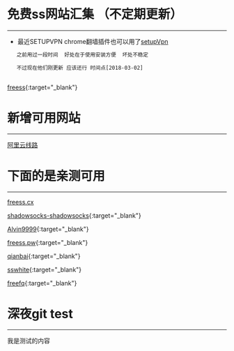 免费ss网站汇集 （不定期更新）
=====

---

 - 最近SETUPVPN chrome翻墙插件也可以用了[setupVpn](http://69.28.91.10/)
 ```html
    之前用过一段时间  好处在于使用安装方便  坏处不稳定
    
    不过现在他们刚更新 应该还行 时间点[2018-03-02]
    
```

[freess](https://github.com/max2max/freess/wiki/%E5%85%8D%E8%B4%B9ss%E8%B4%A6%E5%8F%B7){:target="_blank"}


新增可用网站
=====

---

[阿里云线路](http://yzkj-sc.tk/)


下面的是亲测可用
=====

---

[freess.cx](https://freess.cx/)


[shadowsocks-shadowsocks](https://la4ji.blogspot.com/2017/09/shadowsocks-shadowsocks.html?m=1){:target="_blank"}

[Alvin9999](https://github.com/Alvin9999/new-pac/wiki/ss%E5%85%8D%E8%B4%B9%E8%B4%A6%E5%8F%B7){:target="_blank"}

[freess.pw](https://freess.pw/){:target="_blank"}

[qianbai](https://qianbai.ml){:target="_blank"}

[sswhite](http://sswhite.xyz){:target="_blank"}

[freefq](http://www.freefq.com/ss/){:target="_blank"}

深夜git test
=====
---
我是测试的内容
